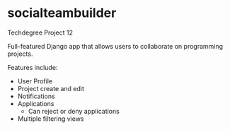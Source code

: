 # socialteambuilder
Techdegree Project 12

Full-featured Django app that allows users to collaborate on programming projects.

Features include:

- User Profile
- Project create and edit
- Notifications
- Applications
  - Can reject or deny applications
- Multiple filtering views
